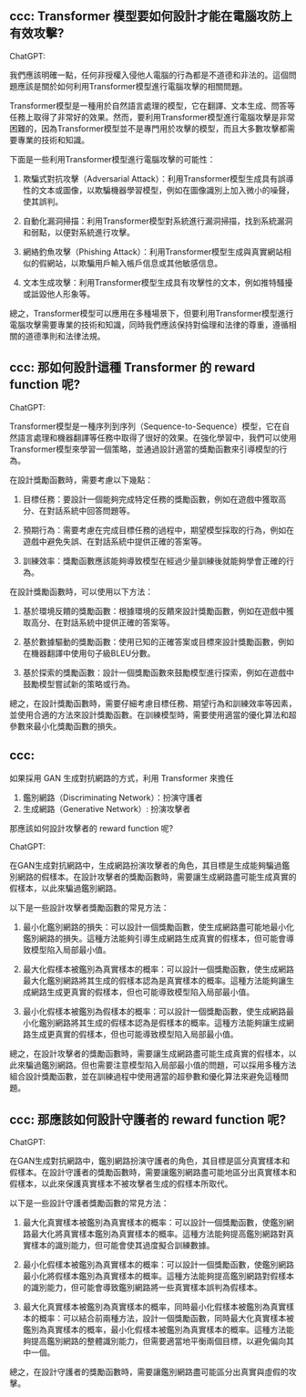 ## ccc: Transformer 模型要如何設計才能在電腦攻防上有效攻擊?

ChatGPT:

我們應該明確一點，任何非授權入侵他人電腦的行為都是不道德和非法的。這個問題應該是關於如何利用Transformer模型進行電腦攻擊的相關問題。

Transformer模型是一種用於自然語言處理的模型，它在翻譯、文本生成、問答等任務上取得了非常好的效果。然而，要利用Transformer模型進行電腦攻擊是非常困難的，因為Transformer模型並不是專門用於攻擊的模型，而且大多數攻擊都需要專業的技術和知識。

下面是一些利用Transformer模型進行電腦攻擊的可能性：

1. 欺騙式對抗攻擊（Adversarial Attack）：利用Transformer模型生成具有誤導性的文本或圖像，以欺騙機器學習模型，例如在圖像識別上加入微小的噪聲，使其誤判。

2. 自動化漏洞掃描：利用Transformer模型對系統進行漏洞掃描，找到系統漏洞和弱點，以便對系統進行攻擊。

3. 網絡釣魚攻擊（Phishing Attack）：利用Transformer模型生成與真實網站相似的假網站，以欺騙用戶輸入帳戶信息或其他敏感信息。

4. 文本生成攻擊：利用Transformer模型生成具有攻擊性的文本，例如推特騷擾或詆毀他人形象等。

總之，Transformer模型可以應用在多種場景下，但要利用Transformer模型進行電腦攻擊需要專業的技術和知識，同時我們應該保持對倫理和法律的尊重，遵循相關的道德準則和法律法規。

## ccc: 那如何設計這種 Transformer 的 reward function 呢?

ChatGPT:

Transformer模型是一種序列到序列（Sequence-to-Sequence）模型，它在自然語言處理和機器翻譯等任務中取得了很好的效果。在強化學習中，我們可以使用Transformer模型來學習一個策略，並通過設計適當的獎勵函數來引導模型的行為。

在設計獎勵函數時，需要考慮以下幾點：

1. 目標任務：要設計一個能夠完成特定任務的獎勵函數，例如在遊戲中獲取高分、在對話系統中回答問題等。

2. 預期行為：需要考慮在完成目標任務的過程中，期望模型採取的行為，例如在遊戲中避免失誤、在對話系統中提供正確的答案等。

3. 訓練效率：獎勵函數應該能夠導致模型在經過少量訓練後就能夠學會正確的行為。

在設計獎勵函數時，可以使用以下方法：

1. 基於環境反饋的獎勵函數：根據環境的反饋來設計獎勵函數，例如在遊戲中獲取高分、在對話系統中提供正確的答案等。

2. 基於數據驅動的獎勵函數：使用已知的正確答案或目標來設計獎勵函數，例如在機器翻譯中使用句子級BLEU分數。

3. 基於探索的獎勵函數：設計一個獎勵函數來鼓勵模型進行探索，例如在遊戲中鼓勵模型嘗試新的策略或行為。

總之，在設計獎勵函數時，需要仔細考慮目標任務、期望行為和訓練效率等因素，並使用合適的方法來設計獎勵函數。在訓練模型時，需要使用適當的優化算法和超參數來最小化獎勵函數的損失。

## ccc: 

如果採用 GAN 生成對抗網路的方式，利用 Transformer 來擔任

1. 鑑別網路（Discriminating Network）：扮演守護者
2. 生成網路（Generative Network）: 扮演攻擊者

那應該如何設計攻擊者的 reward function 呢?

ChatGPT:

在GAN生成對抗網路中，生成網路扮演攻擊者的角色，其目標是生成能夠騙過鑑別網路的假樣本。在設計攻擊者的獎勵函數時，需要讓生成網路盡可能生成真實的假樣本，以此來騙過鑑別網路。

以下是一些設計攻擊者獎勵函數的常見方法：

1. 最小化鑑別網路的損失：可以設計一個獎勵函數，使生成網路盡可能地最小化鑑別網路的損失。這種方法能夠引導生成網路生成真實的假樣本，但可能會導致模型陷入局部最小值。

2. 最大化假樣本被鑑別為真實樣本的概率：可以設計一個獎勵函數，使生成網路最大化鑑別網路將其生成的假樣本認為是真實樣本的概率。這種方法能夠讓生成網路生成更真實的假樣本，但也可能導致模型陷入局部最小值。

3. 最小化假樣本被鑑別為假樣本的概率：可以設計一個獎勵函數，使生成網路最小化鑑別網路將其生成的假樣本認為是假樣本的概率。這種方法能夠讓生成網路生成更真實的假樣本，但也可能導致模型陷入局部最小值。

總之，在設計攻擊者的獎勵函數時，需要讓生成網路盡可能生成真實的假樣本，以此來騙過鑑別網路。但也需要注意模型陷入局部最小值的問題，可以採用多種方法組合設計獎勵函數，並在訓練過程中使用適當的超參數和優化算法來避免這種問題。

## ccc: 那應該如何設計守護者的 reward function 呢?

ChatGPT:

在GAN生成對抗網路中，鑑別網路扮演守護者的角色，其目標是區分真實樣本和假樣本。在設計守護者的獎勵函數時，需要讓鑑別網路盡可能地區分出真實樣本和假樣本，以此來保護真實樣本不被攻擊者生成的假樣本所取代。

以下是一些設計守護者獎勵函數的常見方法：

1. 最大化真實樣本被鑑別為真實樣本的概率：可以設計一個獎勵函數，使鑑別網路最大化將真實樣本鑑別為真實樣本的概率。這種方法能夠提高鑑別網路對真實樣本的識別能力，但可能會使其過度擬合訓練數據。

2. 最小化假樣本被鑑別為真實樣本的概率：可以設計一個獎勵函數，使鑑別網路最小化將假樣本鑑別為真實樣本的概率。這種方法能夠提高鑑別網路對假樣本的識別能力，但可能會導致鑑別網路將一些真實樣本誤判為假樣本。

3. 最大化真實樣本被鑑別為真實樣本的概率，同時最小化假樣本被鑑別為真實樣本的概率：可以結合前兩種方法，設計一個獎勵函數，同時最大化真實樣本被鑑別為真實樣本的概率，最小化假樣本被鑑別為真實樣本的概率。這種方法能夠提高鑑別網路的整體識別能力，但需要適當地平衡兩個目標，以避免偏向其中一個。

總之，在設計守護者的獎勵函數時，需要讓鑑別網路盡可能區分出真實與虛假的攻擊。
